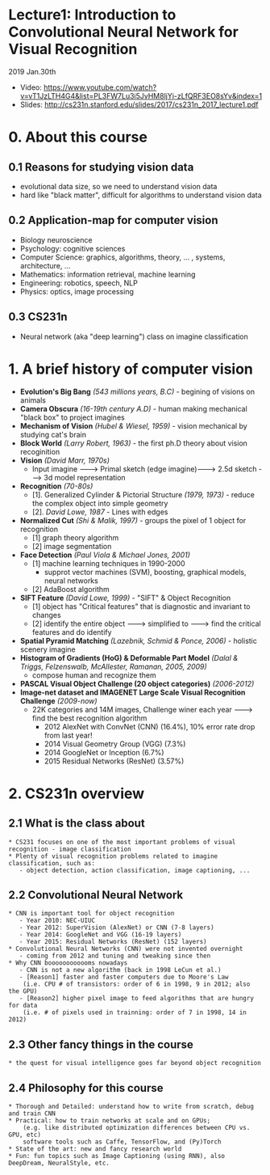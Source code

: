 # Lecture1: Introduction to Convolutional Neural Network for Visual Recognition

2019 Jan.30th
* Video: https://www.youtube.com/watch?v=vT1JzLTH4G4&list=PL3FW7Lu3i5JvHM8ljYj-zLfQRF3EO8sYv&index=1
* Slides: http://cs231n.stanford.edu/slides/2017/cs231n_2017_lecture1.pdf

# 0. About this course
## 0.1 Reasons for studying vision data
   * evolutional data size, so we need to understand vision data
   * hard like "black matter", difficult for algorithms to understand vision data
## 0.2 Application-map for computer vision
   * Biology neuroscience
   * Psychology: cognitive sciences
   * Computer Science: graphics, algorithms, theory, ... , systems, architecture, ...
   * Mathematics: information retrieval, machine learning
   * Engineering: robotics, speech, NLP
   * Physics: optics, image processing 
## 0.3 CS231n
   * Neural network (aka "deep learning") class on imagine classification

# 1. A brief history of computer vision
*  **Evolution's Big Bang** *(543 millions years, B.C)* - begining of visions on animals
*  **Camera Obscura** *(16-19th century A.D)* - human making mechanical "black box" to project imagines
*  **Mechanism of Vision** *(Hubel & Wiesel, 1959)* - vision mechanical by studying cat's brain
*  **Block World** *(Larry Robert, 1963)* -  the first ph.D theory about vision recoginition
*  **Vision** *(David Marr, 1970s)* 
	- Input imagine ---> Primal sketch (edge imagine)---> 2.5d sketch ---> 3d model representation
*  **Recognition** *(70-80s)*
	- [1]. Generalized Cylinder & Pictorial Structure *(1979, 1973)* - reduce the complex object into simple geometry
	- [2]. *David Lowe, 1987* - Lines with edges
* **Normalized Cut** *(Shi & Malik, 1997)* - groups the pixel of 1 object for recognition
	- [1] graph theory algorithm
	- [2] image segmentation
* **Face Detection** *(Paul Viola & Michael Jones, 2001)*
	- [1] machine learning techniques in 1990-2000 
	   - supprot vector machines (SVM), boosting, graphical models, neural networks
	- [2] AdaBoost algorithm
* **SIFT Feature** *(David Lowe, 1999)* - "SIFT" & Object Recognition
	- [1] object has "Critical features" that is diagnostic and invariant to changes
	- [2] identify the entire object ---> simplified to ---> find the critical features and do identify
* **Spatial Pyramid Matching** *(Lazebnik, Schmid & Ponce, 2006)* - holistic scenery imagine
* **Histogram of Gradients (HoG) & Deformable Part Model** *(Dalal & Triggs, Felzenswalb, McAllester, Ramanan, 2005, 2009)*
	- compose human and recognize them
* **PASCAL Visual Object Challenge (20 object categories)** *(2006-2012)*
* **Image-net dataset and IMAGENET Large Scale Visual Recognition Challenge** *(2009-now)*
	- 22K categories and 14M images, Challenge winer each year ---> find the best recognition algorithm
	   - 2012 AlexNet with ConvNet (CNN) (16.4%), 10% error rate drop from last year!
	   - 2014 Visual Geometry Group (VGG) (7.3%)
	   - 2014 GoogleNet or Inception (6.7%)
	   - 2015 Residual Networks (ResNet) (3.57%)

# 2. CS231n overview
## 2.1 What is the class about
	* CS231 focuses on one of the most important problems of visual recognition - image classification
	* Plenty of visual recognition problems related to imagine classification, such as:
	   - object detection, action classification, image captioning, ...
## 2.2 Convolutional Neural Network
	* CNN is important tool for object recognition
	   - Year 2010: NEC-UIUC
	   - Year 2012: SuperVision (AlexNet) or CNN (7-8 layers)
	   - Year 2014: GoogleNet and VGG (16-19 layers)
	   - Year 2015: Residual Networks (ResNet) (152 layers)
	* Convolutional Neural Networks (CNN) were not invented overnight
	   - coming from 2012 and tuning and tweaking since then
	* Why CNN boooooooooooms nowadays
	   - CNN is not a new algorithm (back in 1998 LeCun et al.)
	   - [Reason1] faster and faster computers due to Moore's Law
		(i.e. CPU # of transistors: order of 6 in 1998, 9 in 2012; also the GPU)
	   - [Reason2] higher pixel image to feed algorithms that are hungry for data
		(i.e. # of pixels used in trainning: order of 7 in 1998, 14 in 2012)
## 2.3 Other fancy things in the course
	* the quest for visual intelligence goes far beyond object recognition
## 2.4 Philosophy for this course
	* Thorough and Detailed: understand how to write from scratch, debug and train CNN
	* Practical: how to train networks at scale and on GPUs; 
		(e.g. like distributed optimization differences between CPU vs. GPU, etc)
		software tools such as Caffe, TensorFlow, and (Py)Torch
	* State of the art: new and fancy research world
	* Fun: fun topics such as Image Captioning (using RNN), also DeepDream, NeuralStyle, etc. 	

 
